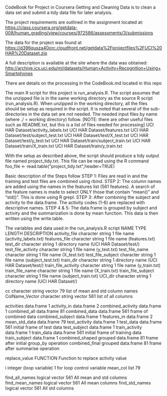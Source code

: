 CodeBook for Project in Coursera Getting and Cleaning Data is to clean a data set and submit a tidy data file for later analysis.

The project requirements are outlined in the assignment located at:
https://class.coursera.org/getdata-008/human_grading/view/courses/972586/assessments/3/submissions

The data for the project was found at 
https://d396qusza40orc.cloudfront.net/getdata%2Fprojectfiles%2FUCI%20HAR%20Dataset.zip 

A full description is available at the site where the data was obtained: 
http://archive.ics.uci.edu/ml/datasets/Human+Activity+Recognition+Using+Smartphones 

There are details on the processing in the CodeBook.md located in this repo

The main R script for this project is run_analysis.R. The script assumes that the unzipped file is in the same working directory as the source R script (run_analysis.R).   When unzipped in the working directory, all the files should be setup as required in the script.  It is noted that several of the sub-directories in the data set are not needed.
The needed input files by name (where ./ = working directory) follow.  [NOTE: there are other useful files such as README.txt, but this is a list of files needed for processing]
UCI HAR Dataset/activity_labels.txt
UCI HAR Dataset/features.txt
UCI HAR Dataset/test/subject_test.txt
UCI HAR Dataset/test/X_test.txt
UCI HAR Dataset/test/y_test.txt
UCI HAR Dataset/train/subject_train.txt
UCI HAR Dataset/train/X_train.txt
UCI HAR Dataset/train/y_train.txt

With the setup as described above, the script should produce a tidy output file named project_tidy.txt.   This file can be read using the R command 
foo_file <- read.table("project_tidy.txt",header=TRUE)

Basic description of the Steps follow
STEP 1: Files are read in and the training and test files are combined using rbind.
STEP 2: The column names are added using the names in the features list (561 features).   A search of the feature names is made to select ONLY those that contain “mean()” and “std()”.   This is done using R grepl.
STEP 3: After combining the subject and activity to the data.frame.   The activity codes (1-6) are replaced with descriptive names.
STEP 4 & 5: The data.frame is grouped by subject and activity and the summarization is done by mean function.   This data is then written using the write.table.


The variables and data used in the run_analysis.R script
NAME                TYPE                 LENGTH     DESCRIPTION
activity_file       character string          1     file name (activity_labels.txt)
features_file       character string          1     file name (features.txt)
test_dir            character string          1     directory name (UCI HAR Dataset/test/)
test_file_activity  character string          1     file name (y_test.txt)
test_file_name      character string          1     file name (X_test.txt)
test_file_subject   character string          1     file name (subject_test.txt)
train_dir           character string          1     directory name (UCI HAR Dataset/test/)
train_file_activity character string          1     file name  (y_train.txt)
train_file_name     character string          1     file name  (X_train.txt)
train_file_subject  character string          1     file name  (subject_train.txt)
UCI_dir             character string          1     directory name (UCI HAR Dataset/)

cc                  character string vector  79     list of mean and std column names
ColName_Vector      character string vector 561     list of all columns 

activities          data.frame                1
activity_in         data.frame                2
combined_activity   data.frame                1
combined_all        data.frame               81
combined_data       data.frame              561     frame of combined data
combined_subject    data.frame                1
features_in         data.frame                2
mean_std_data       data.frame               79
test_activity       data.frame                1
test_data           data.frame              561     initial frame of test data
test_subject        data.frame                1
train_activity      data.frame                1
train_data          data.frame              561     initial frame of training data
train_subject       data.frame                1
combined_shaped     grouped data.frame       81     frame after initial group_by operation
combined_final      grouped data.frame       81     frame after summarise operation

replace_value       FUNCTION                        Function to replace activity value

i                   integer (loop variable)   1     for loop control variable
mean_col            list                     79

find_all_names      logical vector          561     All mean and std columns
find_mean_names     logical vector          561     All mean columns
find_std_names      logical vector          561     All std columns
